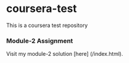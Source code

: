 # coursera-test
This is a coursera test repository

### Module-2 Assignment
Visit my module-2 solution [here] (/index.html).
